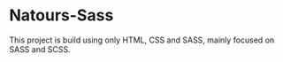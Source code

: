 # Natours-Sass

This project is build using only HTML, CSS and SASS, mainly focused on SASS and SCSS.
